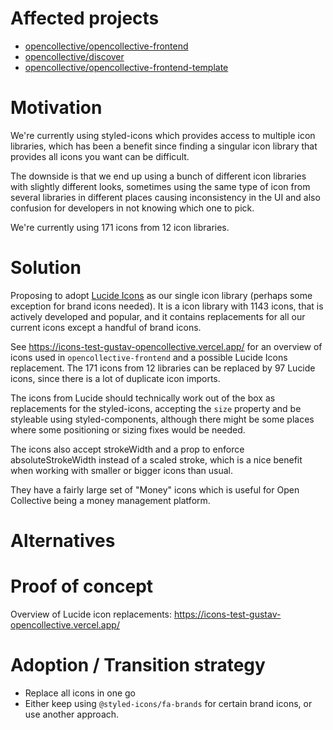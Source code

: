 # Affected projects

- [opencollective/opencollective-frontend](https://github.com/opencollective/opencollective-frontend)
- [opencollective/discover](https://github.com/opencollective/discover)
- [opencollective/opencollective-frontend-template](https://github.com/opencollective/opencollective-frontend-template)

# Motivation

We're currently using styled-icons which provides access to multiple icon libraries, which has been a benefit since finding a singular icon library that provides all icons you want can be difficult.

The downside is that we end up using a bunch of different icon libraries with slightly different looks, sometimes using the same type of icon from several libraries in different places causing inconsistency in the UI and also confusion for developers in not knowing which one to pick.

We're currently using 171 icons from 12 icon libraries.

# Solution

Proposing to adopt [Lucide Icons](https://lucide.dev/) as our single icon library (perhaps some exception for brand icons needed). It is a icon library with 1143 icons, that is actively developed and popular, and it contains replacements for all our current icons except a handful of brand icons.

See https://icons-test-gustav-opencollective.vercel.app/ for an overview of icons used in `opencollective-frontend` and a possible Lucide Icons replacement. The 171 icons from 12 libraries can be replaced by 97 Lucide icons, since there is a lot of duplicate icon imports.

The icons from Lucide should technically work out of the box as replacements for the styled-icons, accepting the `size` property and be styleable using styled-components, although there might be some places where some positioning or sizing fixes would be needed.

The icons also accept strokeWidth and a prop to enforce absoluteStrokeWidth instead of a scaled stroke, which is a nice benefit when working with smaller or bigger icons than usual.

They have a fairly large set of "Money" icons which is useful for Open Collective being a money management platform.

# Alternatives

<!-- What are the alternatives? What are their drawbacks? -->

# Proof of concept

Overview of Lucide icon replacements: https://icons-test-gustav-opencollective.vercel.app/

# Adoption / Transition strategy

- Replace all icons in one go
- Either keep using `@styled-icons/fa-brands` for certain brand icons, or use another approach.

